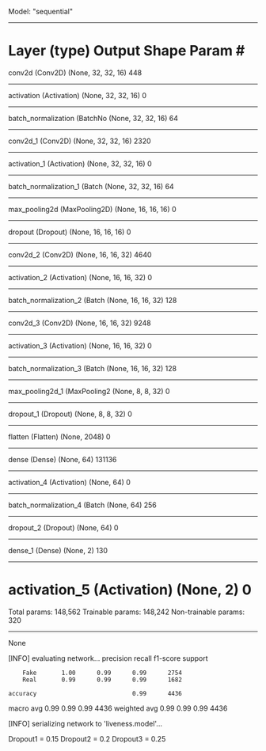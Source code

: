 Model: "sequential"
_________________________________________________________________
Layer (type)                 Output Shape              Param #
=================================================================
conv2d (Conv2D)              (None, 32, 32, 16)        448
_________________________________________________________________
activation (Activation)      (None, 32, 32, 16)        0
_________________________________________________________________
batch_normalization (BatchNo (None, 32, 32, 16)        64
_________________________________________________________________
conv2d_1 (Conv2D)            (None, 32, 32, 16)        2320
_________________________________________________________________
activation_1 (Activation)    (None, 32, 32, 16)        0
_________________________________________________________________
batch_normalization_1 (Batch (None, 32, 32, 16)        64
_________________________________________________________________
max_pooling2d (MaxPooling2D) (None, 16, 16, 16)        0
_________________________________________________________________
dropout (Dropout)            (None, 16, 16, 16)        0
_________________________________________________________________
conv2d_2 (Conv2D)            (None, 16, 16, 32)        4640
_________________________________________________________________
activation_2 (Activation)    (None, 16, 16, 32)        0
_________________________________________________________________
batch_normalization_2 (Batch (None, 16, 16, 32)        128
_________________________________________________________________
conv2d_3 (Conv2D)            (None, 16, 16, 32)        9248
_________________________________________________________________
activation_3 (Activation)    (None, 16, 16, 32)        0
_________________________________________________________________
batch_normalization_3 (Batch (None, 16, 16, 32)        128
_________________________________________________________________
max_pooling2d_1 (MaxPooling2 (None, 8, 8, 32)          0
_________________________________________________________________
dropout_1 (Dropout)          (None, 8, 8, 32)          0
_________________________________________________________________
flatten (Flatten)            (None, 2048)              0
_________________________________________________________________
dense (Dense)                (None, 64)                131136
_________________________________________________________________
activation_4 (Activation)    (None, 64)                0
_________________________________________________________________
batch_normalization_4 (Batch (None, 64)                256
_________________________________________________________________
dropout_2 (Dropout)          (None, 64)                0
_________________________________________________________________
dense_1 (Dense)              (None, 2)                 130
_________________________________________________________________
activation_5 (Activation)    (None, 2)                 0
=================================================================
Total params: 148,562
Trainable params: 148,242
Non-trainable params: 320
_________________________________________________________________
None


[INFO] evaluating network...
              precision    recall  f1-score   support

        Fake       1.00      0.99      0.99      2754
        Real       0.99      0.99      0.99      1682

    accuracy                           0.99      4436
   macro avg       0.99      0.99      0.99      4436
weighted avg       0.99      0.99      0.99      4436

[INFO] serializing network to 'liveness.model'...

Dropout1 = 0.15
Dropout2 = 0.2
Dropout3 = 0.25